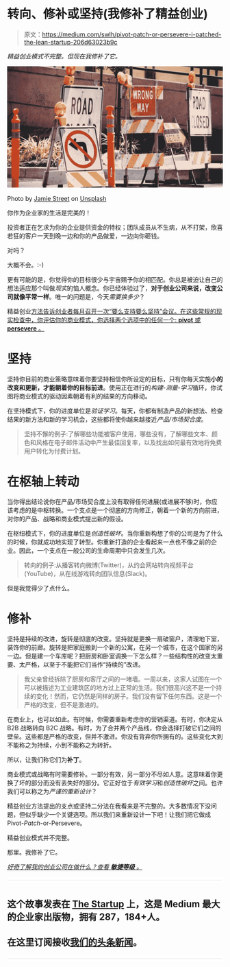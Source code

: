 # 转向、修补或坚持(我修补了精益创业)

> 原文：<https://medium.com/swlh/pivot-patch-or-persevere-i-patched-the-lean-startup-206d63023b9c>

*精益创业模式不完整。但现在我修补了它。*

![](img/7293c40d05535fc08fe55556f5db2b92.png)

Photo by [Jamie Street](https://unsplash.com/photos/dQLgop4tnsc?utm_source=unsplash&utm_medium=referral&utm_content=creditCopyText) on [Unsplash](https://unsplash.com/search/photos/roadworks?utm_source=unsplash&utm_medium=referral&utm_content=creditCopyText)

你作为企业家的生活是完美的！

投资者正在乞求为你的企业提供资金的特权；团队成员从不生病，从不打架，欣喜若狂的客户一天到晚一边和你的产品做爱，一边向你砸钱。

对吗？

大概不会。:-)

更有可能的是，你觉得你的目标很少与宇宙赐予你的相匹配。你总是被迫让自己的想法适应那个叫做*现实*的恼人概念。你已经体验过了，**对于创业公司来说，改变公司就像平常一样**。唯一的问题是，今天*需要换多少*？

精益创业[方法告诉创业者每月召开一次“要么支持要么坚持”会议。在这些常规的现实检查中，你评估你的商业模式，你选择两个选项中的任何一个: **pivot** 或 **persevere** 。](http://theleanstartup.com/)

# 坚持

坚持你目前的商业策略意味着你要坚持相信你所设定的目标，只有你每天实施**小的改变和更新，才能朝着你的目标前进**。使用正在进行的*构建-测量-学习*循环，你试图将商业模式的驱动因素朝着有利的结果的方向移动。

在坚持模式下，你的进度单位是*验证学习*。每天，你都有制造产品的新想法、检查结果的新方法和新的学习机会，这些都将使你越来越接近*产品/市场契合度*。

> 坚持不懈的例子:了解哪些功能被客户使用，哪些没有，了解哪些文本、颜色和风格在电子邮件活动中产生最佳回复率，以及找出如何最有效地将免费用户转化为付费计划。

# 在枢轴上转动

当你得出结论说你在产品/市场契合度上没有取得任何进展(或进展不够)时，你应该考虑的是中枢转换。一个支点是一个彻底的方向修正，朝着一个新的方向前进，对你的产品、战略和商业模式提出新的假设。

在枢纽模式下，你的进度单位是*创造性破坏*。当你重新构想了你的公司是为了什么的时候，你就成功地实现了转型。你重新打造的企业看起来一点也不像之前的企业。因此，一个支点在一般公司的生命周期中只会发生几次。

> 转向的例子:从播客转向微博(Twitter)，从约会网站转向视频平台(YouTube)，从在线游戏转向团队信息(Slack)。

但是我觉得少了点什么。

# 修补

坚持是持续的改进，旋转是彻底的改变。坚持就是更换一扇破窗户，清理地下室，装饰你的前廊。旋转是把家庭搬到一个新的公寓，在另一个城市，在这个国家的另一边。但是建一个车库呢？把厨房和卧室调换一下怎么样？一些结构性的改变太重要、太严格，以至于不能把它们当作“持续的”改进。

> 我父亲曾经拆除了厨房和客厅之间的一堵墙。一周以来，这家人试图在一个可以被描述为工业建筑区的地方过上正常的生活。我们很高兴这不是一个持续的变化！然而，它仍然是同样的房子。我们没有留下任何东西。这是一个严格的改变，但不是激进的。

在商业上，也可以如此。有时候，你需要重新考虑你的营销渠道。有时，你决定从 B2B 战略转向 B2C 战略。有时，为了合并两个产品线，你会选择打破它们之间的壁垒。这些都是严格的改变，但并不激进。你没有背弃你所拥有的。这些变化大到不能称之为持续，小到不能称之为转折。

所以，让我们称它们为**补丁**。

商业模式或战略有时需要修补。一部分有效，另一部分不尽如人意。这意味着你更换了坏的部分而没有丢失好的部分。它正好位于*有效学习*和*创造性破坏*之间。也许我们可以称之为*严谨的重新设计*？

精益创业方法提出的支点或坚持二分法在我看来是不完整的。大多数情况下没问题，但似乎缺少一个关键选项。所以我们来重新设计一下吧！让我们把它做成 Pivot-*Patch*-or-Persevere。

精益创业模式并不完整。

那里。我修补了它。

[*好奇了解我的创业公司在做什么？查看* ***敏捷等级*** *。*](http://bit.ly/jurgenappelo-blog-18jan18-medium)

![](img/731acf26f5d44fdc58d99a6388fe935d.png)

## 这个故事发表在 [The Startup](https://medium.com/swlh) 上，这是 Medium 最大的企业家出版物，拥有 287，184+人。

## 在这里订阅接收[我们的头条新闻](http://growthsupply.com/the-startup-newsletter/)。

![](img/731acf26f5d44fdc58d99a6388fe935d.png)